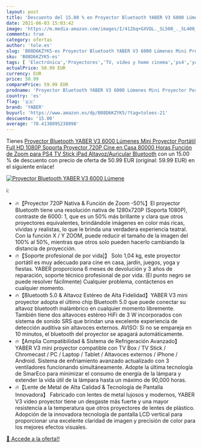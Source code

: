 ```yaml
---
layout: post
title: 'Descuento del 15.00 % en Proyector Bluetooth YABER V3 6000 Lúmene'
date: 2021-06-03 15:03:42
image: 'https://m.media-amazon.com/images/I/412bq+GXVQL._SL500_._SL400_.jpg'
comments: true
category: ofertas
author: 'tole.es'
slug: 'B08D6KZYK5-es Proyector Bluetooth YABER V3 6000 Lúmenes Mini Proyector...'
sku: 'B08D6KZYK5-es'
tags: [ 'Electrónica','Proyectores','TV, vídeo y home cinema','ps4','yaber', ]
actualPrice: 50.99 EUR
currency: EUR
price: 50.99
comparePrice: 59.99 EUR
prodname: 'Proyector Bluetooth YABER V3 6000 Lúmenes Mini Proyector Portátil Full HD 1080P Soporta  Proyector 720P Cine en Casa 80000 Horas  Función de Zoom  para PS4  TV Stick iPad Altavoz/Auricular Bluetooth'
country: 'es'
flag: '🇪🇸'
brand: 'YABER'
buyurl: 'https://www.amazon.es/dp/B08D6KZYK5/?tag=tolees-21'
descuento: '15.00'
average: '78.4138095238098'
---
```


Tienes [Proyector Bluetooth YABER V3 6000 Lúmenes Mini Proyector Portátil Full HD 1080P Soporta  Proyector 720P Cine en Casa 80000 Horas  Función de Zoom  para PS4  TV Stick iPad Altavoz/Auricular Bluetooth](https://www.amazon.es/dp/B08D6KZYK5/?tag=tolees-21) con un 15.00 % de descuento con precio de oferta de 50.99 EUR (original: 59.99 EUR) en el siguiente enlace!

[![Proyector Bluetooth YABER V3 6000 Lúmene](https://m.media-amazon.com/images/I/412bq+GXVQL._SL500_._SL400_.jpg)](https://www.amazon.es/dp/B08D6KZYK5/?tag=tolees-21)

ℹ️:

- 🔥【Proyector 720P Nativa & Función de Zoom -50%】El proyector Bluetooth tiene una resolución nativa de 1280x720P (Soporta 1080P), contraste de 6000: 1, que es un 50% más brillante y clara que otros proyectores equivalentes, brindándole imágenes en color más ricas, vívidas y realistas, lo que le brinda una verdadera experiencia teatral. Con la función X / Y ZOOM, puede reducir el tamaño de la imagen del 100% al 50%, mientras que otros solo pueden hacerlo cambiando la distancia de proyección.
- 🔥【Soporte profesional de por vida]】 Solo 1,04 kg, este proyector portátil es muy adecuado para cine en casa, jardín, juegos, yoga y fiestas. YABER proporciona 6 meses de devolución y 3 años de reparación, soporte técnico profesional de por vida. (El punto negro se puede resolver fácilmente) Cualquier problema, contáctenos en cualquier momento.
- 🔥【Bluetooth 5.0 & Altavoz Estéreo de Alta Fidelidad】YABER V3 mini proyector adopta el último chip Bluetooth 5.0 que puede conectar su altavoz bluetooth inalámbrico en cualquier momento libremente. También tiene dos altavoces estéreo HiFi de 3 W incorporados con sistema de sonido SRS que brindan una excelente experiencia de detección auditiva sin altavoces externos. AVISO: Si no se empareja en 10 minutos, el bluetooth del proyector se apagará automáticamente.
- 🔥【Amplia Compatibilidad & Sistema de Refrigeración Avanzado】 YABER V3 mini proyector compatible con TV Box / TV Stick / Chromecast / PC / Laptop / Tablet / Altavoces externos / iPhone / Android. Sistema de enfriamiento avanzado actualizado con 3 ventiladores funcionando simultáneamente. Adopte la última tecnología de SmarEco para minimizar el consumo de energía de la lámpara y extender la vida útil de la lámpara hasta un máximo de 90,000 horas.
- 🔥【Lente de Metal de Alta Calidad & Tecnología de Pantalla Innovadora】 Fabricado con lentes de metal lujosos y modernos, YABER V3 video proyector tiene un desgaste más fuerte y una mayor resistencia a la temperatura que otros proyectores de lentes de plástico. Adopción de la innovadora tecnología de pantalla LCD vertical para proporcionar una excelente claridad de imagen y precisión de color para los mejores efectos visuales.

[🛒 Accede a la oferta!!](https://www.amazon.es/dp/B08D6KZYK5/?tag=tolees-21)
